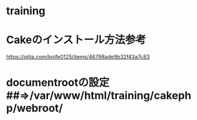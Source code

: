 # training

# Cakeのインストール方法参考  
https://qiita.com/knife0125/items/46798ade9b32f43a7c83
# documentrootの設定  ##=>/var/www/html/training/cakephp/webroot/

